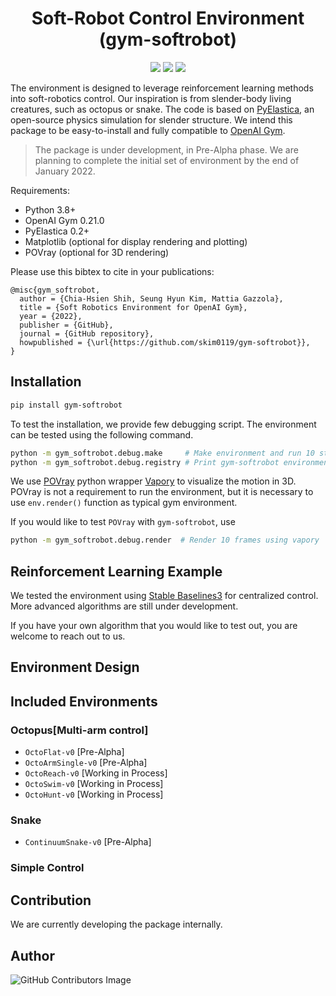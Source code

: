 <div align="center">

<h1> Soft-Robot Control Environment (gym-softrobot) </h1>
  <a href="https://github.com/skim0119/gym-softrobot/blob/main/LICENSE"><img src="https://img.shields.io/apm/l/atomic-design-ui.svg?style=flat"></a>
  <a href="https://github.com/skim0119/gym-softrobot"><img src="https://img.shields.io/github/release/skim0119/gym-softrobot.svg?style=flat"></a>
  <img src="https://github.com/skim0119/gym-softrobot/actions/workflows/main.yml/badge.svg?style=flat">
</div>

The environment is designed to leverage reinforcement learning methods into soft-robotics control.
Our inspiration is from slender-body living creatures, such as octopus or snake.
The code is based on [PyElastica](https://github.com/GazzolaLab/PyElastica), an open-source physics simulation for slender structure.
We intend this package to be easy-to-install and fully compatible to [OpenAI Gym](https://github.com/openai/gym).

> The package is under development, in Pre-Alpha phase. We are planning to complete the initial set of environment by the end of January 2022.

Requirements:
- Python 3.8+
- OpenAI Gym 0.21.0
- PyElastica 0.2+
- Matplotlib (optional for display rendering and plotting)	
- POVray (optional for 3D rendering)

Please use this bibtex to cite in your publications:

```
@misc{gym_softrobot,
  author = {Chia-Hsien Shih, Seung Hyun Kim, Mattia Gazzola},
  title = {Soft Robotics Environment for OpenAI Gym},
  year = {2022},
  publisher = {GitHub},
  journal = {GitHub repository},
  howpublished = {\url{https://github.com/skim0119/gym-softrobot}},
}
```

## Installation

```bash
pip install gym-softrobot
```

To test the installation, we provide few debugging script.
The environment can be tested using the following command.

```bash
python -m gym_softrobot.debug.make     # Make environment and run 10 steps
python -m gym_softrobot.debug.registry # Print gym-softrobot environment
```

We use [POVray](https://wiki.povray.org/content/HowTo:Install_POV) python wrapper [Vapory](https://github.com/Zulko/vapory) to visualize the motion in 3D.
POVray is not a requirement to run the environment, but it is necessary to use `env.render()` function as typical gym environment.

If you would like to test `POVray` with `gym-softrobot`, use
```bash
python -m gym_softrobot.debug.render  # Render 10 frames using vapory
```

## Reinforcement Learning Example

We tested the environment using [Stable Baselines3](https://github.com/DLR-RM/stable-baselines3) for centralized control.
More advanced algorithms are still under development.

If you have your own algorithm that you would like to test out, you are welcome to reach out to us.

## Environment Design

## Included Environments

### Octopus[Multi-arm control]

- `OctoFlat-v0` [Pre-Alpha]
- `OctoArmSingle-v0` [Pre-Alpha]
- `OctoReach-v0` [Working in Process]
- `OctoSwim-v0` [Working in Process]
- `OctoHunt-v0` [Working in Process]

### Snake

- `ContinuumSnake-v0` [Pre-Alpha]

### Simple Control

## Contribution

We are currently developing the package internally.

## Author

![GitHub Contributors Image][badge-Contributors-image]

<!-- -->
[badge-CI]: https://github.com/skim0119/gym-softrobot/actions/workflows/main.yml/badge.svg
[badge-Contributors-image]: https://contrib.rocks/image?repo=skim0119/gym-softrobot
